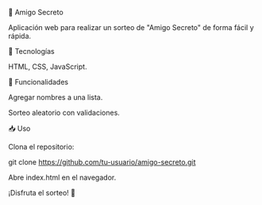 🎁 Amigo Secreto

Aplicación web para realizar un sorteo de "Amigo Secreto" de forma fácil y rápida.

🚀 Tecnologías

HTML, CSS, JavaScript.

📌 Funcionalidades

Agregar nombres a una lista.

Sorteo aleatorio con validaciones.

📥 Uso

Clona el repositorio:

git clone https://github.com/tu-usuario/amigo-secreto.git

Abre index.html en el navegador.

¡Disfruta el sorteo! 🎉
